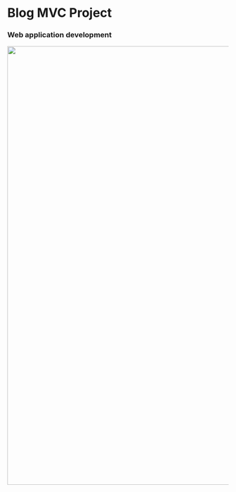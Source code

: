 # Blog MVC Project
<h3>Web application development</h3>

<img src="https://github.com/meitarc/BlogMVCProject/blob/projectWithLogin/%E2%80%8F%E2%80%8Fblog.JPG" width="1000">
